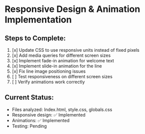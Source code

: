 # Responsive Design & Animation Implementation

## Steps to Complete:

1. [x] Update CSS to use responsive units instead of fixed pixels
2. [x] Add media queries for different screen sizes
3. [x] Implement fade-in animation for welcome text
4. [x] Implement slide-in animation for the line
5. [x] Fix line image positioning issues
6. [ ] Test responsiveness on different screen sizes
7. [ ] Verify animations work correctly

## Current Status:
- Files analyzed: Index.html, style.css, globals.css
- Responsive design: ✅ Implemented
- Animations: ✅ Implemented
- Testing: Pending
